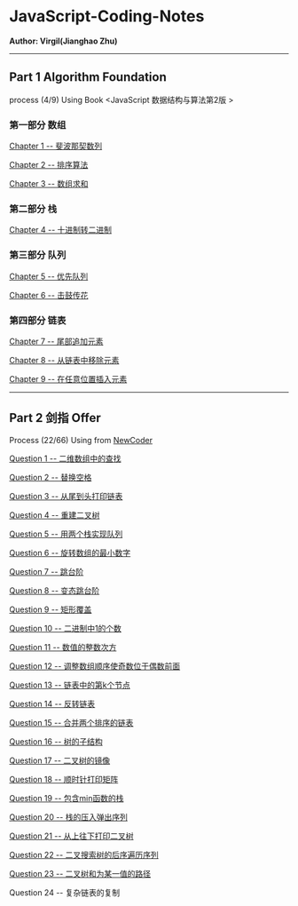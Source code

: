 # JavaScript-Coding-Notes

**Author: Virgil(Jianghao Zhu)**

---

## Part 1 Algorithm Foundation 

process (4/9) Using Book <JavaScript 数据结构与算法第2版 >

### 第一部分 数组

[Chapter 1 -- 斐波那契数列](https://github.com/Virgil0113/JavaScript-Coding-Notes/blob/master/Part1/Chapter01.js)

[Chapter 2 -- 排序算法](https://github.com/Virgil0113/JavaScript-Coding-Notes/blob/master/Part1/Chapter02.js)

[Chapter 3 -- 数组求和](https://github.com/Virgil0113/JavaScript-Coding-Notes/blob/master/Part1/Chapter03.js)

### 第二部分 栈

[Chapter 4 -- 十进制转二进制](https://github.com/Virgil0113/JavaScript-Coding-Notes/blob/master/Part1/Chapter04.js)

### 第三部分 队列

[Chapter 5 -- 优先队列](https://github.com/Virgil0113/JavaScript-Coding-Notes/blob/master/Part1/Chapter05.js)

 [Chapter 6 -- 击鼓传花](https://github.com/Virgil0113/JavaScript-Coding-Notes/blob/master/Part1/Chapter06.js)

### 第四部分 链表

[Chapter 7 -- 尾部追加元素](https://github.com/Virgil0113/JavaScript-Coding-Notes/blob/master/Part1/Chapter07.js)

[Chapter 8 -- 从链表中移除元素](https://github.com/Virgil0113/JavaScript-Coding-Notes/blob/master/Part1/Chapter08.js)

[Chapter 9 -- 在任意位置插入元素](https://github.com/Virgil0113/JavaScript-Coding-Notes/blob/master/Part1/Chapter09.js)



---

## Part 2 剑指 Offer  

Process (22/66) Using  from [NewCoder](https://www.nowcoder.com/practice/abc3fe2ce8e146608e868a70efebf62e?tpId=13&tqId=11154&tPage=1&rp=1&ru=/ta/coding-interviews&qru=/ta/coding-interviews/question-ranking)

[Question 1 -- 二维数组中的查找](https://github.com/Virgil0113/JavaScript-Coding-Notes/blob/master/Part2/Question01.js)

[Question 2 -- 替换空格](https://github.com/Virgil0113/JavaScript-Coding-Notes/blob/master/Part2/Question02.js)

[Question 3 -- 从尾到头打印链表](https://github.com/Virgil0113/JavaScript-Coding-Notes/blob/master/Part2/Question03.js)

[Question 4 -- 重建二叉树](https://github.com/Virgil0113/JavaScript-Coding-Notes/blob/master/Part2/Question04.js)

[Question 5 -- 用两个栈实现队列](https://github.com/Virgil0113/JavaScript-Coding-Notes/blob/master/Part2/Question05.js)

[Question 6 -- 旋转数组的最小数字](https://github.com/Virgil0113/JavaScript-Coding-Notes/blob/master/Part2/Question06.js)

[Question 7 -- 跳台阶](https://github.com/Virgil0113/JavaScript-Coding-Notes/blob/master/Part2/Question07.js)

[Question 8 -- 变态跳台阶](https://github.com/Virgil0113/JavaScript-Coding-Notes/blob/master/Part2/Question08.js)

[Question 9 -- 矩形覆盖](https://github.com/Virgil0113/JavaScript-Coding-Notes/blob/master/Part2/Question09.js)

[Question 10 -- 二进制中1的个数](https://github.com/Virgil0113/JavaScript-Coding-Notes/blob/master/Part2/Question10.js)

[Question 11 -- 数值的整数次方](https://github.com/Virgil0113/JavaScript-Coding-Notes/blob/master/Part2/Question11.js)

[Question 12 -- 调整数组顺序使奇数位于偶数前面](https://github.com/Virgil0113/JavaScript-Coding-Notes/blob/master/Part2/Question12.js)

[Question 13 -- 链表中的第k个节点](https://github.com/Virgil0113/JavaScript-Coding-Notes/blob/master/Part2/Question13.js)

[Question 14 -- 反转链表](https://github.com/Virgil0113/JavaScript-Coding-Notes/blob/master/Part2/Question14.js)

[Question 15 -- 合并两个排序的链表](https://github.com/Virgil0113/JavaScript-Coding-Notes/blob/master/Part2/Question15.js)

[Question 16 -- 树的子结构](https://github.com/Virgil0113/JavaScript-Coding-Notes/blob/master/Part2/Question16.js)

[Question 17 -- 二叉树的镜像](https://github.com/Virgil0113/JavaScript-Coding-Notes/blob/master/Part2/Question17.js)

[Question 18 -- 顺时针打印矩阵](https://github.com/Virgil0113/JavaScript-Coding-Notes/blob/master/Part2/Question18.js)

[Question 19 -- 包含min函数的栈](https://github.com/Virgil0113/JavaScript-Coding-Notes/blob/master/Part2/Question19.js)

[Question 20 -- 栈的压入弹出序列](https://github.com/Virgil0113/JavaScript-Coding-Notes/blob/master/Part2/Question20.js)

[Question 21 -- 从上往下打印二叉树](https://github.com/Virgil0113/JavaScript-Coding-Notes/blob/master/Part2/Question21.js)

[Question 22 -- 二叉搜索树的后序遍历序列](https://github.com/Virgil0113/JavaScript-Coding-Notes/blob/master/Part2/Question22.js)

[Question 23 -- 二叉树和为某一值的路径](https://github.com/Virgil0113/JavaScript-Coding-Notes/blob/master/Part2/Question23.js)

Question 24 -- 复杂链表的复制